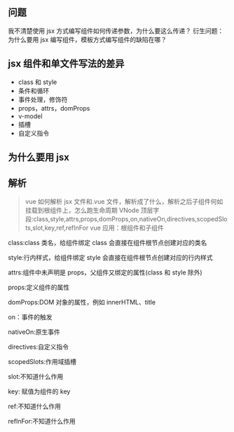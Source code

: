 ## 问题

我不清楚使用 jsx 方式编写组件如何传递参数，为什么要这么传递？
衍生问题：
为什么要用 jsx 编写组件，模板方式编写组件的缺陷在哪？

## jsx 组件和单文件写法的差异

- class 和 style
- 条件和循环
- 事件处理，修饰符
- props，attrs，domProps
- v-model
- 插槽
- 自定义指令

## 为什么要用 jsx

## 解析

> vue 如何解析 jsx 文件和.vue 文件，解析成了什么，解析之后子组件何如挂载到根组件上，怎么跑生命周期
> VNode 顶层字段:class,style,attrs,props,domProps,on,nativeOn,directives,scopedSlots,slot,key,ref,refInFor
> vue 应用：根组件和子组件

class:class 类名，给组件绑定 class 会直接在组件根节点创建对应的类名

style:行内样式，给组件绑定 style 会直接在组件根节点创建对应的行内样式

attrs:组件中未声明是 props，父组件又绑定的属性(class 和 style 除外)

props:定义组件的属性

domProps:DOM 对象的属性，例如 innerHTML、title

on：事件的触发

nativeOn:原生事件

directives:自定义指令

scopedSlots:作用域插槽

slot:不知道什么作用

key: 赋值为组件的 key

ref:不知道什么作用

refInFor:不知道什么作用
